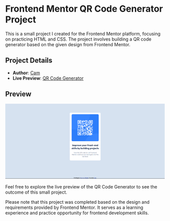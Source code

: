 # Frontend Mentor QR Code Generator Project

This is a small project I created for the Frontend Mentor platform, focusing on practicing HTML and CSS. The project involves building a QR code generator based on the given design from Frontend Mentor.

## Project Details

- **Author**: [Cam](https://github.com/CMarchandon)
- **Live Preview**: [QR Code Generator](https://cmarchandon.github.io/frontend-mentor-qrcode/)

## Preview

![Preview](image.png)

Feel free to explore the live preview of the QR Code Generator to see the outcome of this small project.

Please note that this project was completed based on the design and requirements provided by Frontend Mentor. It serves as a learning experience and practice opportunity for frontend development skills. 
